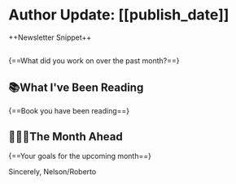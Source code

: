 # Author Update: [[publish_date]]

++Newsletter Snippet++

##

{==What did you work on over the past month?==}

## 📚What I've Been Reading

{==Book you have been reading==}

## 👨🏽‍💻The Month Ahead

{==Your goals for the upcoming month==}

Sincerely,
Nelson/Roberto
